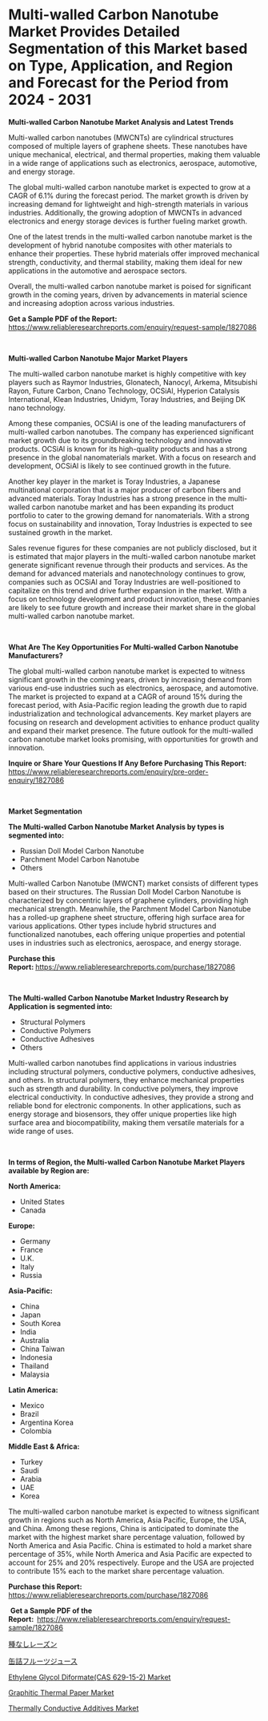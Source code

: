 <p><h1>Multi-walled Carbon Nanotube Market Provides Detailed Segmentation of this Market based on Type, Application, and Region and Forecast for the Period from 2024 - 2031</h1></p><p><strong>Multi-walled Carbon Nanotube Market Analysis and Latest Trends</strong></p>
<p><p>Multi-walled carbon nanotubes (MWCNTs) are cylindrical structures composed of multiple layers of graphene sheets. These nanotubes have unique mechanical, electrical, and thermal properties, making them valuable in a wide range of applications such as electronics, aerospace, automotive, and energy storage.</p><p>The global multi-walled carbon nanotube market is expected to grow at a CAGR of 6.1% during the forecast period. The market growth is driven by increasing demand for lightweight and high-strength materials in various industries. Additionally, the growing adoption of MWCNTs in advanced electronics and energy storage devices is further fueling market growth.</p><p>One of the latest trends in the multi-walled carbon nanotube market is the development of hybrid nanotube composites with other materials to enhance their properties. These hybrid materials offer improved mechanical strength, conductivity, and thermal stability, making them ideal for new applications in the automotive and aerospace sectors.</p><p>Overall, the multi-walled carbon nanotube market is poised for significant growth in the coming years, driven by advancements in material science and increasing adoption across various industries.</p></p>
<p><strong>Get a Sample PDF of the Report:&nbsp;</strong> <a href="https://www.reliableresearchreports.com/enquiry/request-sample/1827086">https://www.reliableresearchreports.com/enquiry/request-sample/1827086</a></p>
<p>&nbsp;</p>
<p><strong>Multi-walled Carbon Nanotube Major Market Players</strong></p>
<p><p>The multi-walled carbon nanotube market is highly competitive with key players such as Raymor Industries, Glonatech, Nanocyl, Arkema, Mitsubishi Rayon, Future Carbon, Cnano Technology, OCSiAl, Hyperion Catalysis International, Klean Industries, Unidym, Toray Industries, and Beijing DK nano technology.</p><p>Among these companies, OCSiAl is one of the leading manufacturers of multi-walled carbon nanotubes. The company has experienced significant market growth due to its groundbreaking technology and innovative products. OCSiAl is known for its high-quality products and has a strong presence in the global nanomaterials market. With a focus on research and development, OCSiAl is likely to see continued growth in the future.</p><p>Another key player in the market is Toray Industries, a Japanese multinational corporation that is a major producer of carbon fibers and advanced materials. Toray Industries has a strong presence in the multi-walled carbon nanotube market and has been expanding its product portfolio to cater to the growing demand for nanomaterials. With a strong focus on sustainability and innovation, Toray Industries is expected to see sustained growth in the market.</p><p>Sales revenue figures for these companies are not publicly disclosed, but it is estimated that major players in the multi-walled carbon nanotube market generate significant revenue through their products and services. As the demand for advanced materials and nanotechnology continues to grow, companies such as OCSiAl and Toray Industries are well-positioned to capitalize on this trend and drive further expansion in the market. With a focus on technology development and product innovation, these companies are likely to see future growth and increase their market share in the global multi-walled carbon nanotube market.</p></p>
<p>&nbsp;</p>
<p><strong>What Are The Key Opportunities For Multi-walled Carbon Nanotube Manufacturers?</strong></p>
<p><p>The global multi-walled carbon nanotube market is expected to witness significant growth in the coming years, driven by increasing demand from various end-use industries such as electronics, aerospace, and automotive. The market is projected to expand at a CAGR of around 15% during the forecast period, with Asia-Pacific region leading the growth due to rapid industrialization and technological advancements. Key market players are focusing on research and development activities to enhance product quality and expand their market presence. The future outlook for the multi-walled carbon nanotube market looks promising, with opportunities for growth and innovation.</p></p>
<p><strong>Inquire or Share Your Questions If Any Before Purchasing This Report:</strong> <a href="https://www.reliableresearchreports.com/enquiry/pre-order-enquiry/1827086">https://www.reliableresearchreports.com/enquiry/pre-order-enquiry/1827086</a></p>
<p>&nbsp;</p>
<p><strong>Market Segmentation</strong></p>
<p><strong>The Multi-walled Carbon Nanotube Market Analysis by types is segmented into:</strong></p>
<p><ul><li>Russian Doll Model Carbon Nanotube</li><li>Parchment Model Carbon Nanotube</li><li>Others</li></ul></p>
<p><p>Multi-walled Carbon Nanotube (MWCNT) market consists of different types based on their structures. The Russian Doll Model Carbon Nanotube is characterized by concentric layers of graphene cylinders, providing high mechanical strength. Meanwhile, the Parchment Model Carbon Nanotube has a rolled-up graphene sheet structure, offering high surface area for various applications. Other types include hybrid structures and functionalized nanotubes, each offering unique properties and potential uses in industries such as electronics, aerospace, and energy storage.</p></p>
<p><strong>Purchase this Report:&nbsp;</strong><a href="https://www.reliableresearchreports.com/purchase/1827086">https://www.reliableresearchreports.com/purchase/1827086</a></p>
<p>&nbsp;</p>
<p><strong>The Multi-walled Carbon Nanotube Market Industry Research by Application is segmented into:</strong></p>
<p><ul><li>Structural Polymers</li><li>Conductive Polymers</li><li>Conductive Adhesives</li><li>Others</li></ul></p>
<p><p>Multi-walled carbon nanotubes find applications in various industries including structural polymers, conductive polymers, conductive adhesives, and others. In structural polymers, they enhance mechanical properties such as strength and durability. In conductive polymers, they improve electrical conductivity. In conductive adhesives, they provide a strong and reliable bond for electronic components. In other applications, such as energy storage and biosensors, they offer unique properties like high surface area and biocompatibility, making them versatile materials for a wide range of uses.</p></p>
<p>&nbsp;</p>
<p><strong>In terms of Region, the Multi-walled Carbon Nanotube Market Players available by Region are:</strong></p>
<p>
    <p> <strong> North America: </strong>
        <ul>
            <li>United States</li>
            <li>Canada</li>
        </ul>
        </p> 
    <p> <strong> Europe: </strong>
        <ul>
            <li>Germany</li>
            <li>France</li>
            <li>U.K.</li>
            <li>Italy</li>
            <li>Russia</li>
        </ul>
        </p> 
    <p> <strong> Asia-Pacific: </strong>
        <ul>
            <li>China</li>
            <li>Japan</li>
            <li>South Korea</li>
            <li>India</li>
            <li>Australia</li>
            <li>China Taiwan</li>
            <li>Indonesia</li>
            <li>Thailand</li>
            <li>Malaysia</li>
        </ul>
        </p> 
    <p> <strong> Latin America: </strong>
        <ul>
            <li>Mexico</li>
            <li>Brazil</li>
            <li>Argentina Korea</li>
            <li>Colombia</li>
        </ul>
        </p> 
    <p> <strong> Middle East & Africa: </strong>
        <ul>
            <li>Turkey</li>
            <li>Saudi</li>
            <li>Arabia</li>
            <li>UAE</li>
            <li>Korea</li>
        </ul>
    </p>
    </p>
<p><p>The multi-walled carbon nanotube market is expected to witness significant growth in regions such as North America, Asia Pacific, Europe, the USA, and China. Among these regions, China is anticipated to dominate the market with the highest market share percentage valuation, followed by North America and Asia Pacific. China is estimated to hold a market share percentage of 35%, while North America and Asia Pacific are expected to account for 25% and 20% respectively. Europe and the USA are projected to contribute 15% each to the market share percentage valuation.</p></p>
<p><strong>Purchase this Report: </strong><a href="https://www.reliableresearchreports.com/purchase/1827086">https://www.reliableresearchreports.com/purchase/1827086</a></p>
<p>&nbsp;<strong>Get a Sample PDF of the Report:&nbsp;&nbsp;</strong><a href="https://www.reliableresearchreports.com/enquiry/request-sample/1827086">https://www.reliableresearchreports.com/enquiry/request-sample/1827086</a></p>
<p><strong></strong></p>
<p><p><a href="https://github.com/ddwcuskozol07187/Market-Research-Report-List-1/blob/main/92966471271.md">種なしレーズン</a></p><p><a href="https://github.com/xtkhtofdt934839/Market-Research-Report-List-1/blob/main/53009161270.md">缶詰フルーツジュース</a></p><p><a href="https://github.com/josesg55/Market-Research-Report-List-1/blob/main/ethylene-glycol-diformatecas-629-15-2-market.md">Ethylene Glycol Diformate(CAS 629-15-2) Market</a></p><p><a href="https://issuu.com/reportprime-2/docs/graphitic-thermal-paper-market-size-2030.pptx">Graphitic Thermal Paper Market</a></p><p><a href="https://issuu.com/reportprime-2/docs/thermally-conductive-additives-market-size-2030.pp">Thermally Conductive Additives Market</a></p></p>